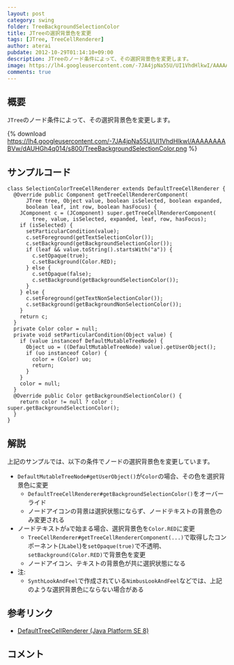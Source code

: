 ```yaml
---
layout: post
category: swing
folder: TreeBackgroundSelectionColor
title: JTreeの選択背景色を変更
tags: [JTree, TreeCellRenderer]
author: aterai
pubdate: 2012-10-29T01:14:10+09:00
description: JTreeのノード条件によって、その選択背景色を変更します。
image: https://lh4.googleusercontent.com/-7JA4jpNa55U/UI1VhdHlkwI/AAAAAAAABVw/dAUHGh4q014/s800/TreeBackgroundSelectionColor.png
comments: true
---
```

## 概要
`JTree`のノード条件によって、その選択背景色を変更します。

{% download https://lh4.googleusercontent.com/-7JA4jpNa55U/UI1VhdHlkwI/AAAAAAAABVw/dAUHGh4q014/s800/TreeBackgroundSelectionColor.png %}

## サンプルコード
<pre class="prettyprint"><code>class SelectionColorTreeCellRenderer extends DefaultTreeCellRenderer {
  @Override public Component getTreeCellRendererComponent(
      JTree tree, Object value, boolean isSelected, boolean expanded,
      boolean leaf, int row, boolean hasFocus) {
    JComponent c = (JComponent) super.getTreeCellRendererComponent(
        tree, value, isSelected, expanded, leaf, row, hasFocus);
    if (isSelected) {
      setParticularCondition(value);
      c.setForeground(getTextSelectionColor());
      c.setBackground(getBackgroundSelectionColor());
      if (leaf &amp;&amp; value.toString().startsWith("a")) {
        c.setOpaque(true);
        c.setBackground(Color.RED);
      } else {
        c.setOpaque(false);
        c.setBackground(getBackgroundSelectionColor());
      }
    } else {
      c.setForeground(getTextNonSelectionColor());
      c.setBackground(getBackgroundNonSelectionColor());
    }
    return c;
  }
  private Color color = null;
  private void setParticularCondition(Object value) {
    if (value instanceof DefaultMutableTreeNode) {
      Object uo = ((DefaultMutableTreeNode) value).getUserObject();
      if (uo instanceof Color) {
        color = (Color) uo;
        return;
      }
    }
    color = null;
  }
  @Override public Color getBackgroundSelectionColor() {
    return color != null ? color : super.getBackgroundSelectionColor();
  }
}
</code></pre>

## 解説
上記のサンプルでは、以下の条件でノードの選択背景色を変更しています。

- `DefaultMutableTreeNode#getUserObject()`が`Color`の場合、その色を選択背景色に変更
    - `DefaultTreeCellRenderer#getBackgroundSelectionColor()`をオーバーライド
    - ノードアイコンの背景は選択状態にならず、ノードテキストの背景色のみ変更される
- ノードテキストが`a`で始まる場合、選択背景色を`Color.RED`に変更
    - `TreeCellRenderer#getTreeCellRendererComponent(...)`で取得したコンポーネント(`JLabel`)を`setOpaque(true)`で不透明、`setBackground(Color.RED)`で背景色を変更
    - ノードアイコン、テキストの背景色が共に選択状態になる
- 注:
    - `SynthLookAndFeel`で作成されている`NimbusLookAndFeel`などでは、上記のような選択背景色にならない場合がある

<!-- dummy comment line for breaking list -->

## 参考リンク
- [DefaultTreeCellRenderer (Java Platform SE 8)](https://docs.oracle.com/javase/jp/8/docs/api/javax/swing/tree/DefaultTreeCellRenderer.html)

<!-- dummy comment line for breaking list -->

## コメント
